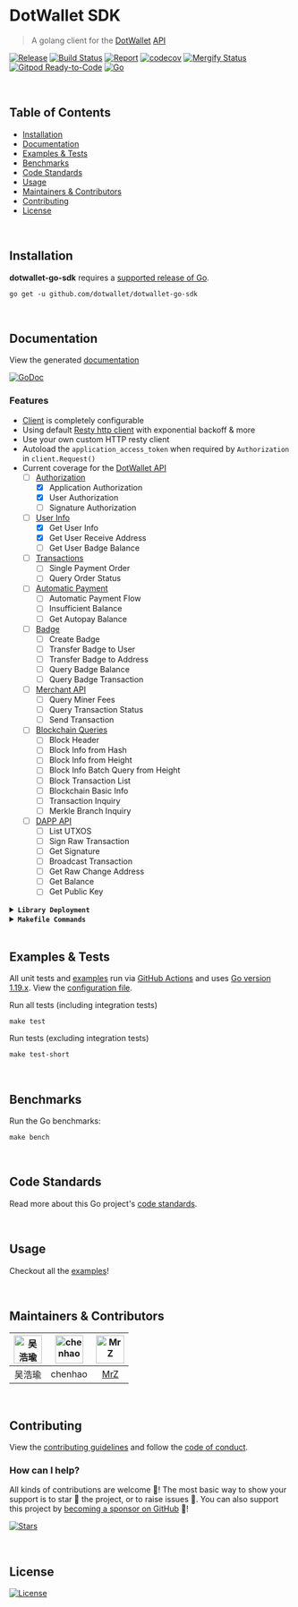 # DotWallet SDK
> A golang client for the [DotWallet](https://dotwallet.com) [API](https://developers.dotwallet.com/documents/en/#intro)

[![Release](https://img.shields.io/github/release-pre/dotwallet/dotwallet-go-sdk.svg?logo=github&style=flat&v=1)](https://github.com/dotwallet/dotwallet-go-sdk/releases)
[![Build Status](https://img.shields.io/github/actions/workflow/status/dotwallet/dotwallet-go-sdk/run-tests.yml?branch=master&logo=github&v=1)](https://github.com/dotwallet/dotwallet-go-sdk/actions)
[![Report](https://goreportcard.com/badge/github.com/dotwallet/dotwallet-go-sdk?style=flat&v=1)](https://goreportcard.com/report/github.com/dotwallet/dotwallet-go-sdk)
[![codecov](https://codecov.io/gh/dotwallet/dotwallet-go-sdk/branch/master/graph/badge.svg?v=1)](https://codecov.io/gh/dotwallet/dotwallet-go-sdk)
[![Mergify Status](https://img.shields.io/endpoint.svg?url=https://api.mergify.com/v1/badges/dotwallet/dotwallet-go-sdk&style=flat&v=1)](https://mergify.io)
[![Gitpod Ready-to-Code](https://img.shields.io/badge/ready--to--code-blue?logo=gitpod)](https://gitpod.io/#https://github.com/dotwallet/dotwallet-go-sdk)
[![Go](https://img.shields.io/github/go-mod/go-version/dotwallet/dotwallet-go-sdk?v=1)](https://golang.org/)   

<br/>

## Table of Contents
- [Installation](#installation)
- [Documentation](#documentation)
- [Examples & Tests](#examples--tests)
- [Benchmarks](#benchmarks)
- [Code Standards](#code-standards)
- [Usage](#usage)
- [Maintainers & Contributors](#maintainers--contributors)
- [Contributing](#contributing)
- [License](#license)

<br/>

## Installation

**dotwallet-go-sdk** requires a [supported release of Go](https://golang.org/doc/devel/release.html#policy).
```shell script
go get -u github.com/dotwallet/dotwallet-go-sdk
```

<br/>

## Documentation
View the generated [documentation](https://pkg.go.dev/github.com/dotwallet/dotwallet-go-sdk)

[![GoDoc](https://godoc.org/github.com/dotwallet/dotwallet-go-sdk?status.svg&style=flat)](https://pkg.go.dev/github.com/dotwallet/dotwallet-go-sdk)

### Features
- [Client](client.go) is completely configurable
- Using default [Resty http client](https://github.com/go-resty/resty) with exponential backoff & more
- Use your own custom HTTP resty client
- Autoload the `application_access_token` when required by `Authorization` in `client.Request()`
- Current coverage for the [DotWallet API](https://developers.dotwallet.com/documents/en/#intro)
  - [ ] [Authorization](https://developers.dotwallet.com/documents/en/#authorization)
    - [x] Application Authorization
    - [x] User Authorization
    - [ ] Signature Authorization
  - [ ] [User Info](https://developers.dotwallet.com/documents/en/#user-info)
    - [x] Get User Info
    - [x] Get User Receive Address
    - [ ] Get User Badge Balance
  - [ ] [Transactions](https://developers.dotwallet.com/documents/en/#transactions)
    - [ ] Single Payment Order
    - [ ] Query Order Status
  - [ ] [Automatic Payment](https://developers.dotwallet.com/documents/en/#automatic-payment)
    - [ ] Automatic Payment Flow
    - [ ] Insufficient Balance
    - [ ] Get Autopay Balance
  - [ ] [Badge](https://developers.dotwallet.com/documents/en/#badge)
    - [ ] Create Badge
    - [ ] Transfer Badge to User
    - [ ] Transfer Badge to Address
    - [ ] Query Badge Balance
    - [ ] Query Badge Transaction
  - [ ] [Merchant API](https://developers.dotwallet.com/documents/en/#merchant-api)
    - [ ] Query Miner Fees
    - [ ] Query Transaction Status
    - [ ] Send Transaction
  - [ ] [Blockchain Queries](https://developers.dotwallet.com/documents/en/#blockchain-queries)
    - [ ] Block Header
    - [ ] Block Info from Hash
    - [ ] Block Info from Height
    - [ ] Block Info Batch Query from Height
    - [ ] Block Transaction List
    - [ ] Blockchain Basic Info
    - [ ] Transaction Inquiry
    - [ ] Merkle Branch Inquiry
  - [ ] [DAPP API](https://developers.dotwallet.com/documents/en/#dapp-api)
    - [ ] List UTXOS
    - [ ] Sign Raw Transaction
    - [ ] Get Signature
    - [ ] Broadcast Transaction
    - [ ] Get Raw Change Address
    - [ ] Get Balance
    - [ ] Get Public Key

<details>
<summary><strong><code>Library Deployment</code></strong></summary>
<br/>

[goreleaser](https://github.com/goreleaser/goreleaser) for easy binary or library deployment to GitHub and can be installed via: `brew install goreleaser`.

The [.goreleaser.yml](.goreleaser.yml) file is used to configure [goreleaser](https://github.com/goreleaser/goreleaser).

Use `make release-snap` to create a snapshot version of the release, and finally `make release` to ship to production.
</details>

<details>
<summary><strong><code>Makefile Commands</code></strong></summary>
<br/>

View all `makefile` commands
```shell script
make help
```

List of all current commands:
```text
all                   Runs multiple commands
clean                 Remove previous builds and any test cache data
clean-mods            Remove all the Go mod cache
coverage              Shows the test coverage
diff                  Show the git diff
generate              Runs the go generate command in the base of the repo
godocs                Sync the latest tag with GoDocs
help                  Show this help message
install               Install the application
install-go            Install the application (Using Native Go)
install-releaser      Install the GoReleaser application
lint                  Run the golangci-lint application (install if not found)
release               Full production release (creates release in GitHub)
release               Runs common.release then runs godocs
release-snap          Test the full release (build binaries)
release-test          Full production test release (everything except deploy)
replace-version       Replaces the version in HTML/JS (pre-deploy)
tag                   Generate a new tag and push (tag version=0.0.0)
tag-remove            Remove a tag if found (tag-remove version=0.0.0)
tag-update            Update an existing tag to current commit (tag-update version=0.0.0)
test                  Runs lint and ALL tests
test-ci               Runs all tests via CI (exports coverage)
test-ci-no-race       Runs all tests via CI (no race) (exports coverage)
test-ci-short         Runs unit tests via CI (exports coverage)
test-no-lint          Runs just tests
test-short            Runs vet, lint and tests (excludes integration tests)
test-unit             Runs tests and outputs coverage
uninstall             Uninstall the application (and remove files)
update-linter         Update the golangci-lint package (macOS only)
vet                   Run the Go vet application
```
</details>

<br/>

## Examples & Tests
All unit tests and [examples](examples) run via [GitHub Actions](https://github.com/dotwallet/dotwallet-go-sdk/actions) and
uses [Go version 1.19.x](https://golang.org/doc/go1.19). View the [configuration file](.github/workflows/run-tests.yml).

Run all tests (including integration tests)
```shell script
make test
```

Run tests (excluding integration tests)
```shell script
make test-short
```

<br/>

## Benchmarks
Run the Go benchmarks:
```shell script
make bench
```

<br/>

## Code Standards
Read more about this Go project's [code standards](.github/CODE_STANDARDS.md).

<br/>

## Usage
Checkout all the [examples](examples)!

<br/>

## Maintainers & Contributors
| <img src="https://i.imgur.com/sAc5hoe.png" height="50" alt="吴浩瑜" /> | <img src="https://i.imgur.com/sAc5hoe.png" height="50" alt="chenhao" /> | [<img src="https://github.com/mrz1836.png" height="50" alt="MrZ" />](https://github.com/mrz1836) |
|:-------------------------------------------------------------------:|:-----------------------------------------------------------------------:|:------------------------------------------------------------------------------------------------:|
|                                 吴浩瑜                                 |                                 chenhao                                 |                                [MrZ](https://github.com/mrz1836)                                 |

<br/>

## Contributing

View the [contributing guidelines](.github/CONTRIBUTING.md) and follow the [code of conduct](.github/CODE_OF_CONDUCT.md).

### How can I help?
All kinds of contributions are welcome :raised_hands:!
The most basic way to show your support is to star :star2: the project, or to raise issues :speech_balloon:.
You can also support this project by [becoming a sponsor on GitHub](https://github.com/sponsors/dotwallet) :clap:!

[![Stars](https://img.shields.io/github/stars/dotwallet/dotwallet-go-sdk?label=Please%20like%20us&style=social)](https://github.com/dotwallet/dotwallet-go-sdk/stargazers)


<br/>

## License

[![License](https://img.shields.io/github/license/dotwallet/dotwallet-go-sdk.svg?style=flat&v=1)](LICENSE)
